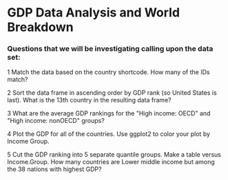 # GDP Data Analysis and World Breakdown

### Questions that we will be investigating calling upon the data set:

1 Match the data based on the country shortcode. How many of the IDs match?

2 Sort the data frame in ascending order by GDP rank (so United States is last). What is the
13th country in the resulting data frame?

3 What are the average GDP rankings for the "High income: OECD" and "High income:
nonOECD" groups?

4 Plot the GDP for all of the countries. Use ggplot2 to color your plot by Income Group.

5 Cut the GDP ranking into 5 separate quantile groups. Make a table versus Income.Group.
How many countries are Lower middle income but among the 38 nations with highest
GDP?
